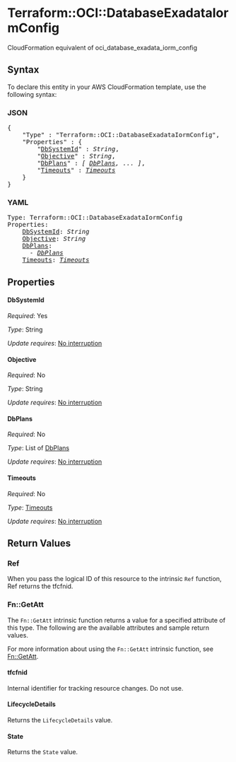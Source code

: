 # Terraform::OCI::DatabaseExadataIormConfig

CloudFormation equivalent of oci_database_exadata_iorm_config

## Syntax

To declare this entity in your AWS CloudFormation template, use the following syntax:

### JSON

<pre>
{
    "Type" : "Terraform::OCI::DatabaseExadataIormConfig",
    "Properties" : {
        "<a href="#dbsystemid" title="DbSystemId">DbSystemId</a>" : <i>String</i>,
        "<a href="#objective" title="Objective">Objective</a>" : <i>String</i>,
        "<a href="#dbplans" title="DbPlans">DbPlans</a>" : <i>[ <a href="dbplans.md">DbPlans</a>, ... ]</i>,
        "<a href="#timeouts" title="Timeouts">Timeouts</a>" : <i><a href="timeouts.md">Timeouts</a></i>
    }
}
</pre>

### YAML

<pre>
Type: Terraform::OCI::DatabaseExadataIormConfig
Properties:
    <a href="#dbsystemid" title="DbSystemId">DbSystemId</a>: <i>String</i>
    <a href="#objective" title="Objective">Objective</a>: <i>String</i>
    <a href="#dbplans" title="DbPlans">DbPlans</a>: <i>
      - <a href="dbplans.md">DbPlans</a></i>
    <a href="#timeouts" title="Timeouts">Timeouts</a>: <i><a href="timeouts.md">Timeouts</a></i>
</pre>

## Properties

#### DbSystemId

_Required_: Yes

_Type_: String

_Update requires_: [No interruption](https://docs.aws.amazon.com/AWSCloudFormation/latest/UserGuide/using-cfn-updating-stacks-update-behaviors.html#update-no-interrupt)

#### Objective

_Required_: No

_Type_: String

_Update requires_: [No interruption](https://docs.aws.amazon.com/AWSCloudFormation/latest/UserGuide/using-cfn-updating-stacks-update-behaviors.html#update-no-interrupt)

#### DbPlans

_Required_: No

_Type_: List of <a href="dbplans.md">DbPlans</a>

_Update requires_: [No interruption](https://docs.aws.amazon.com/AWSCloudFormation/latest/UserGuide/using-cfn-updating-stacks-update-behaviors.html#update-no-interrupt)

#### Timeouts

_Required_: No

_Type_: <a href="timeouts.md">Timeouts</a>

_Update requires_: [No interruption](https://docs.aws.amazon.com/AWSCloudFormation/latest/UserGuide/using-cfn-updating-stacks-update-behaviors.html#update-no-interrupt)

## Return Values

### Ref

When you pass the logical ID of this resource to the intrinsic `Ref` function, Ref returns the tfcfnid.

### Fn::GetAtt

The `Fn::GetAtt` intrinsic function returns a value for a specified attribute of this type. The following are the available attributes and sample return values.

For more information about using the `Fn::GetAtt` intrinsic function, see [Fn::GetAtt](https://docs.aws.amazon.com/AWSCloudFormation/latest/UserGuide/intrinsic-function-reference-getatt.html).

#### tfcfnid

Internal identifier for tracking resource changes. Do not use.

#### LifecycleDetails

Returns the <code>LifecycleDetails</code> value.

#### State

Returns the <code>State</code> value.


